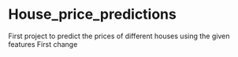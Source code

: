 # House_price_predictions
First project to predict the prices of different houses using the given features
First change
